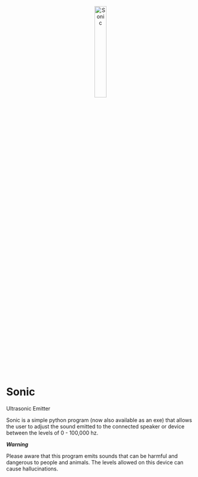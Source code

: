 <center><img src="[https://lh3.googleusercontent.com/WSShMSZQqRJQGJ-cjXGLwD-ZcWMGG_fNYIM-zYGZcTFKiWWxUVKk57IbaQ0-8vKIOOAa1mG-bZJaochfZahaoql6rpsE-rC9=s1024](https://lh3.googleusercontent.com/4D9_D8Sszm7f3eYRF6yyvDzg8tWR-irFjczDkd6b19yraBCMzuttcchyKUlvyRhsnJwnBPKFxiVvOszgAnjkRyaBnOw88A=s1600)" alt="Sonic" width="25%"></center>

# Sonic
Ultrasonic Emitter

Sonic is a simple python program (now also available as an exe) that allows
the user to adjust the sound emitted to the connected speaker or device 
between the levels of 0 - 100,000 hz.

***Warning***

Please aware that this program emits sounds that can be harmful and dangerous 
to people and animals. The levels allowed on this device can cause hallucinations.


